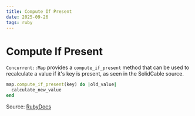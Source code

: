 ```yaml
---
title: Compute If Present 
date: 2025-09-26
tags: ruby
---
```


# Compute If Present 

`Concurrent::Map` provides a `compute_if_present` method that can be used to recalculate a value if it's key is present, as seen in the SolidCable source.

```ruby
map.compute_if_present(key) do |old_value|
  calculate_new_value
end
```

Source: [RubyDocs](https://ruby-concurrency.github.io/concurrent-ruby/1.1.7/Concurrent/Map.html#compute_if_present-instance_method)
